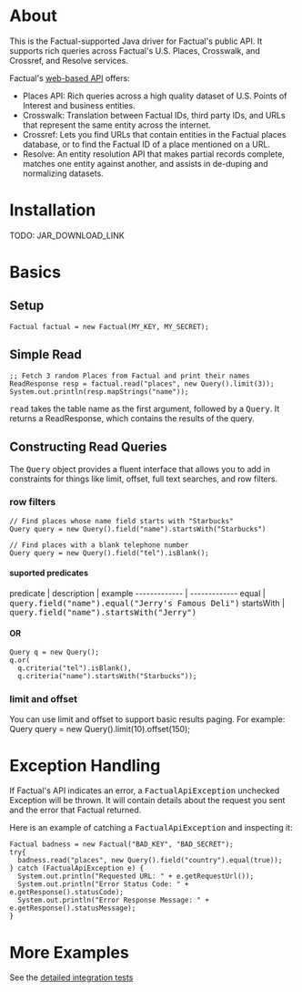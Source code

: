 # About

This is the Factual-supported Java driver for Factual's public API. It supports rich queries across Factual's U.S. Places, Crosswalk, and Crossref, and Resolve services.

Factual's [web-based API](http://developer.factual.com) offers:

* Places API: Rich queries across a high quality dataset of U.S. Points of Interest and business entities.
* Crosswalk: Translation between Factual IDs, third party IDs, and URLs that represent the same entity across the internet.
* Crossref: Lets you find URLs that contain entities in the Factual places database, or to find the Factual ID of a place mentioned on a URL.
* Resolve: An entity resolution API that makes partial records complete, matches one entity against another, and assists in de-duping and normalizing datasets.

# Installation

TODO: JAR_DOWNLOAD_LINK

# Basics

## Setup

	Factual factual = new Factual(MY_KEY, MY_SECRET);

## Simple Read

	;; Fetch 3 random Places from Factual and print their names
	ReadResponse resp = factual.read("places", new Query().limit(3));
	System.out.println(resp.mapStrings("name"));
        
<tt>read</tt> takes the table name as the first argument, followed by a <tt>Query</tt>. It returns a ReadResponse, which contains the results of the query.

## Constructing Read Queries

The <tt>Query</tt> object provides a fluent interface that allows you to add in constraints for things like limit, offset, full text searches, and row filters.

### row filters

	// Find places whose name field starts with "Starbucks"
	Query query = new Query().field("name").startsWith("Starbucks")

	// Find places with a blank telephone number
	Query query = new Query().field("tel").isBlank();

#### suported predicates

predicate | description | example
------------- | -------------
equal | <tt>query.field("name").equal("Jerry's Famous Deli")</tt>
startsWith | <tt>query.field("name").startsWith("Jerry")</tt>


#### OR

	Query q = new Query();
	q.or(
	  q.criteria("tel").isBlank(),
	  q.criteria("name").startsWith("Starbucks"));

### limit and offset

You can use limit and offset to support basic results paging. For example:
	Query query = new Query().limit(10).offset(150);

# Exception Handling

If Factual's API indicates an error, a <tt>FactualApiException</tt> unchecked Exception will be thrown. It will contain details about the request you sent and the error that Factual returned.

Here is an example of catching a <tt>FactualApiException</tt> and inspecting it:

	Factual badness = new Factual("BAD_KEY", "BAD_SECRET");
	try{
	  badness.read("places", new Query().field("country").equal(true));
	} catch (FactualApiException e) {
	  System.out.println("Requested URL: " + e.getRequestUrl());
	  System.out.println("Error Status Code: " + e.getResponse().statusCode);
	  System.out.println("Error Response Message: " + e.getResponse().statusMessage);
	}

# More Examples

See the [detailed integration tests](https://github.com/Factual/factual-java-driver/blob/master/src/test/java/com/factual/FactualTest.java)
